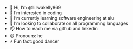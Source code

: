 - 👋 Hi, I’m @hirwakelly869
- 👀 I’m interested in coding
- 🌱 I’m currently learning software engineering at alu
- 💞️ I’m looking to collaborate on all programming languages
- 📫 How to reach me via github and linkedin
- 😄 Pronouns: he
- ⚡ Fun fact: good dancer

<!---
hirwakelly869/hirwakelly869 is a ✨ special ✨ repository because its `README.md` (this file) appears on your GitHub profile.
You can click the Preview link to take a look at your changes.
--->
